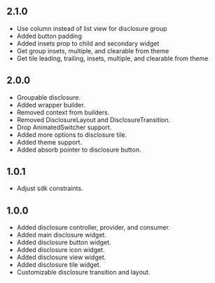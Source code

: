## 2.1.0

* Use column instead of list view for disclosure group
* Added button padding
* Added insets prop to child and secondary widget
* Get group insets, multiple, and clearable from theme
* Get tile leading, trailing, insets, multiple, and clearable from theme

## 2.0.0

* Groupable disclosure.
* Added wrapper builder.
* Removed context from builders.
* Removed DisclosureLayout and DisclosureTransition.
* Drop AnimatedSwitcher support.
* Added more options to disclosure tile.
* Added theme support.
* Added absorb pointer to disclosure button.

## 1.0.1

* Adjust sdk constraints.

## 1.0.0

* Added disclosure controller, provider, and consumer.
* Added main disclosure widget.
* Added disclosure button widget.
* Added disclosure icon widget.
* Added disclosure view widget.
* Added disclosure tile widget.
* Customizable disclosure transition and layout.
